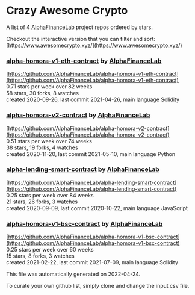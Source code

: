 # Crazy Awesome Crypto
A list of 4 [AlphaFinanceLab](https://github.com/AlphaFinanceLab) project repos ordered by stars.  

Checkout the interactive version that you can filter and sort: 
[https://www.awesomecrypto.xyz/](https://www.awesomecrypto.xyz/)  


### [alpha-homora-v1-eth-contract](https://github.com/AlphaFinanceLab/alpha-homora-v1-eth-contract) by [AlphaFinanceLab](https://github.com/AlphaFinanceLab)  
  
[https://github.com/AlphaFinanceLab/alpha-homora-v1-eth-contract](https://github.com/AlphaFinanceLab/alpha-homora-v1-eth-contract)  
0.71 stars per week over 82 weeks  
58 stars, 30 forks, 8 watches  
created 2020-09-26, last commit 2021-04-26, main language Solidity  


### [alpha-homora-v2-contract](https://github.com/AlphaFinanceLab/alpha-homora-v2-contract) by [AlphaFinanceLab](https://github.com/AlphaFinanceLab)  
  
[https://github.com/AlphaFinanceLab/alpha-homora-v2-contract](https://github.com/AlphaFinanceLab/alpha-homora-v2-contract)  
0.51 stars per week over 74 weeks  
38 stars, 19 forks, 4 watches  
created 2020-11-20, last commit 2021-05-10, main language Python  


### [alpha-lending-smart-contract](https://github.com/AlphaFinanceLab/alpha-lending-smart-contract) by [AlphaFinanceLab](https://github.com/AlphaFinanceLab)  
  
[https://github.com/AlphaFinanceLab/alpha-lending-smart-contract](https://github.com/AlphaFinanceLab/alpha-lending-smart-contract)  
0.25 stars per week over 84 weeks  
21 stars, 26 forks, 3 watches  
created 2020-09-09, last commit 2020-10-22, main language JavaScript  


### [alpha-homora-v1-bsc-contract](https://github.com/AlphaFinanceLab/alpha-homora-v1-bsc-contract) by [AlphaFinanceLab](https://github.com/AlphaFinanceLab)  
  
[https://github.com/AlphaFinanceLab/alpha-homora-v1-bsc-contract](https://github.com/AlphaFinanceLab/alpha-homora-v1-bsc-contract)  
0.25 stars per week over 60 weeks  
15 stars, 8 forks, 3 watches  
created 2021-02-22, last commit 2021-07-09, main language Solidity  


This file was automatically generated on 2022-04-24.  

To curate your own github list, simply clone and change the input csv file.  